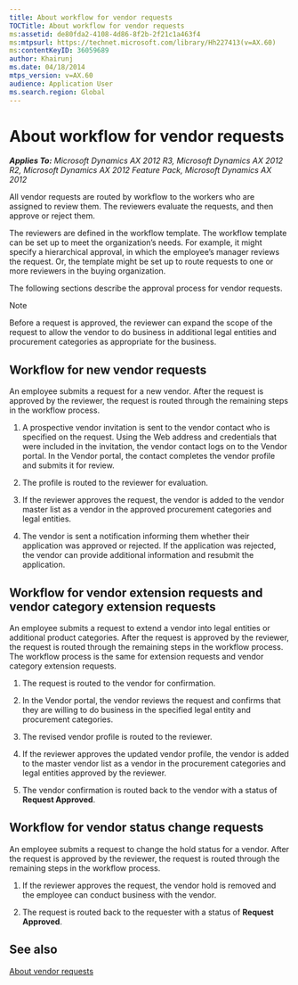 ```yaml
---
title: About workflow for vendor requests
TOCTitle: About workflow for vendor requests
ms:assetid: de80fda2-4108-4d86-8f2b-2f21c1a463f4
ms:mtpsurl: https://technet.microsoft.com/library/Hh227413(v=AX.60)
ms:contentKeyID: 36059689
author: Khairunj
ms.date: 04/18/2014
mtps_version: v=AX.60
audience: Application User
ms.search.region: Global
---
```


# About workflow for vendor requests 


_**Applies To:** Microsoft Dynamics AX 2012 R3, Microsoft Dynamics AX 2012 R2, Microsoft Dynamics AX 2012 Feature Pack, Microsoft Dynamics AX 2012_

All vendor requests are routed by workflow to the workers who are assigned to review them. The reviewers evaluate the requests, and then approve or reject them.

The reviewers are defined in the workflow template. The workflow template can be set up to meet the organization’s needs. For example, it might specify a hierarchical approval, in which the employee’s manager reviews the request. Or, the template might be set up to route requests to one or more reviewers in the buying organization.

The following sections describe the approval process for vendor requests.


> [!NOTE]
> <P>Before a request is approved, the reviewer can expand the scope of the request to allow the vendor to do business in additional legal entities and procurement categories as appropriate for the business.</P>



## Workflow for new vendor requests

An employee submits a request for a new vendor. After the request is approved by the reviewer, the request is routed through the remaining steps in the workflow process.

1.  A prospective vendor invitation is sent to the vendor contact who is specified on the request. Using the Web address and credentials that were included in the invitation, the vendor contact logs on to the Vendor portal. In the Vendor portal, the contact completes the vendor profile and submits it for review.

2.  The profile is routed to the reviewer for evaluation.

3.  If the reviewer approves the request, the vendor is added to the vendor master list as a vendor in the approved procurement categories and legal entities.

4.  The vendor is sent a notification informing them whether their application was approved or rejected. If the application was rejected, the vendor can provide additional information and resubmit the application.

## Workflow for vendor extension requests and vendor category extension requests

An employee submits a request to extend a vendor into legal entities or additional product categories. After the request is approved by the reviewer, the request is routed through the remaining steps in the workflow process. The workflow process is the same for extension requests and vendor category extension requests.

1.  The request is routed to the vendor for confirmation.

2.  In the Vendor portal, the vendor reviews the request and confirms that they are willing to do business in the specified legal entity and procurement categories.

3.  The revised vendor profile is routed to the reviewer.

4.  If the reviewer approves the updated vendor profile, the vendor is added to the master vendor list as a vendor in the procurement categories and legal entities approved by the reviewer.

5.  The vendor confirmation is routed back to the vendor with a status of **Request Approved**.

## Workflow for vendor status change requests

An employee submits a request to change the hold status for a vendor. After the request is approved by the reviewer, the request is routed through the remaining steps in the workflow process.

1.  If the reviewer approves the request, the vendor hold is removed and the employee can conduct business with the vendor.

2.  The request is routed back to the requester with a status of **Request Approved**.

## See also

[About vendor requests](about-vendor-requests.md)

  


